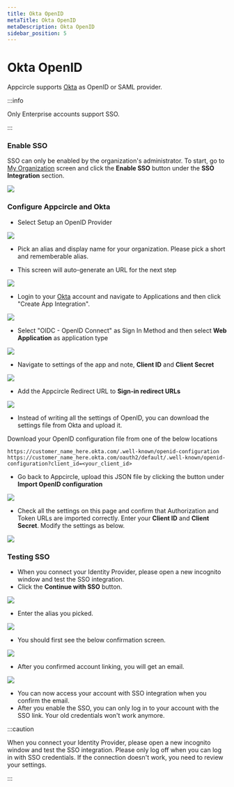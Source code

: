 ```yaml
---
title: Okta OpenID
metaTitle: Okta OpenID
metaDescription: Okta OpenID
sidebar_position: 5
---
```


# Okta OpenID

Appcircle supports [Okta](https://www.okta.com/) as OpenID or SAML provider. 

:::info

Only Enterprise accounts support SSO.

:::


### Enable SSO

SSO can only be enabled by the organization's administrator. To start, go to [My Organization](../my-organization.md) screen and click the **Enable SSO** button under the **SSO Integration** section.

![](<https://cdn.appcircle.io/docs/assets/enable-sso.png>)

### Configure Appcircle and Okta

-  Select Setup an OpenID Provider

![](<https://cdn.appcircle.io/docs/assets/sso-form.png>)

-  Pick an alias and display name for your organization. Please pick a short and rememberable alias.

- This screen will auto-generate an URL for the next step

![](<https://cdn.appcircle.io/docs/assets/sso-openid1.png>)

- Login to your [Okta](https://www.okta.com/) account and navigate to Applications and then click "Create App Integration".

![](<https://cdn.appcircle.io/docs/assets/oktacreateapp.png>)

- Select "OIDC - OpenID Connect" as Sign In Method and then select **Web Application** as application type

![](<https://cdn.appcircle.io/docs/assets/oktawebapp.png>)

- Navigate to settings of the app and note, **Client ID** and **Client Secret**

![](<https://cdn.appcircle.io/docs/assets/oktaopenidsettings1.png>)

- Add the Appcircle Redirect URL to **Sign-in redirect URLs**

![](<https://cdn.appcircle.io/docs/assets/oktaopenidsettings2.png>)

- Instead of writing all the settings of OpenID, you can download the settings file from Okta and upload it. 

Download your OpenID configuration file from one of the below locations

```
https://customer_name_here.okta.com/.well-known/openid-configuration
https://customer_name_here.okta.com/oauth2/default/.well-known/openid-configuration?client_id=<your_client_id>

```

- Go back to Appcircle, upload this JSON file by clicking the button under **Import OpenID configuration** 

![](<https://cdn.appcircle.io/docs/assets/sso-openid1.png>)


- Check all the settings on this page and confirm that Authorization and Token URLs are imported correctly. Enter your **Client ID** and **Client Secret**. Modify the settings as below.

![](<https://cdn.appcircle.io/docs/assets/sso-openid2.png>)


### Testing SSO

- When you connect your Identity Provider, please open a new incognito window and test the SSO integration.
- Click the **Continue with SSO** button.

![](<https://cdn.appcircle.io/docs/assets/sso-loginbutton.png>)

- Enter the alias you picked.

![](<https://cdn.appcircle.io/docs/assets/sso-alias.png>)

- You should first see the below confirmation screen.

![](<https://cdn.appcircle.io/docs/assets/sso-linkaccount.png>)


- After you confirmed account linking, you will get an email.

![](<https://cdn.appcircle.io/docs/assets/sso-confirmlink.png>)

- You can now access your account with SSO integration when you confirm the email.
- After you enable the SSO, you can only log in to your account with the SSO link. Your old credentials won't work anymore.

:::caution

When you connect your Identity Provider, please open a new incognito window and test the SSO integration. Please only log off when you can log in with SSO credentials. If the connection doesn't work, you need to review your settings. 

:::
